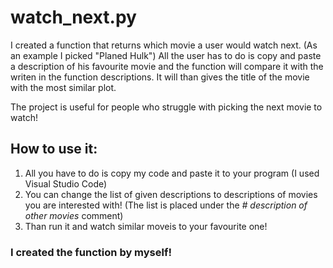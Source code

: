 # watch_next.py

I created a function that returns which movie a user would watch next. (As an example I picked "Planed Hulk")
All the user has to do is copy and paste a description of his favourite movie and the function will compare it with the writen in the function descriptions.
It will than gives the title of the movie with the most similar plot. 

The project is useful for people who struggle with picking the next movie to watch!

## How to use it:
1. All you have to do is copy my code and paste it to your program (I used Visual Studio Code)
2. You can change the list of given descriptions to descriptions of movies you are interested with! (The list is placed under the *# description of other movies* comment)
3. Than run it and watch similar moveis to your favourite one!

### I created the function by myself!
